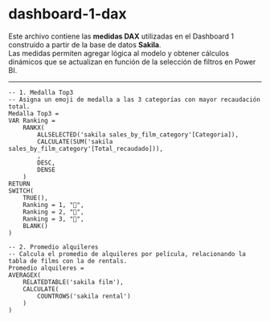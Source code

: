 # dashboard-1-dax

Este archivo contiene las **medidas DAX** utilizadas en el Dashboard 1 construido a partir de la base de datos **Sakila**.  
Las medidas permiten agregar lógica al modelo y obtener cálculos dinámicos que se actualizan en función de la selección de filtros en Power BI.

---

```dax
-- 1. Medalla Top3
-- Asigna un emoji de medalla a las 3 categorías con mayor recaudación total.
Medalla Top3 = 
VAR Ranking =
    RANKX(
        ALLSELECTED('sakila sales_by_film_category'[Categoria]),
        CALCULATE(SUM('sakila sales_by_film_category'[Total_recaudado])),
        ,
        DESC,
        DENSE
    )
RETURN
SWITCH(
    TRUE(),
    Ranking = 1, "🥇",
    Ranking = 2, "🥈",
    Ranking = 3, "🥉",
    BLANK()
)

-- 2. Promedio alquileres
-- Calcula el promedio de alquileres por película, relacionando la tabla de films con la de rentals.
Promedio alquileres = 
AVERAGEX(
    RELATEDTABLE('sakila film'),
    CALCULATE(
        COUNTROWS('sakila rental')
    )
)
